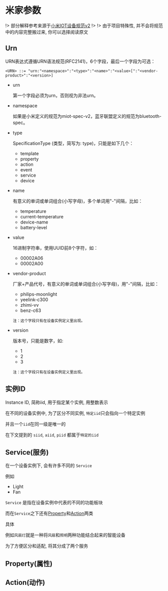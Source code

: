# 米家参数

!> 部分解释参考来源于[小米IOT设备规范v2](https://github.com/Mi-Home/miot-spec-doc/blob/master/%E5%B0%8F%E7%B1%B3IOT%E8%AE%BE%E5%A4%87%E8%A7%84%E8%8C%83v2.md)
!>
!> 由于项目特殊性, 并不会将规范中的内容完整搬过来, 你可以选择阅读原文

## Urn

URN表达式遵循URN语法规范(RFC2141)，6个字段，最后一个字段为可选：

  ```
  <URN> ::= "urn:"<namespace>":"<type>":"<name>":"<value>[":"<vendor-product>":"<version>]
  ```
  * urn

    第一个字段必须为urn，否则视为非法urn。

  * namespace

    如果是小米定义的规范为miot-spec-v2，蓝牙联盟定义的规范为bluetooth-spec。

  * type

    SpecificationType (类型，简写为: type)，只能是如下几个：

    * template
    * property
    * action
    * event
    * service
    * device

  * name

    有意义的单词或单词组合(小写字母)，多个单词用"-"间隔，比如：

    * temperature
    * current-temperature
    * device-name
    * battery-level

  * value

    16进制字符串，使用UUID前8个字符，如：

    * 00002A06
    * 00002A00

  * vendor-product

    厂家+产品代号，有意义的单词或单词组合(小写字母)，用"-"间隔，比如：

    * philips-moonlight
    * yeelink-c300
    * zhimi-vv
    * benz-c63

    ```
    注：这个字段只有在设备实例定义里出现。
    ```

  * version

    版本号，只能是数字，如:

    * 1
    * 2
    * 3

    ```
    注：这个字段只有在设备实例定义里出现。
    ```

## 实例ID

Instance ID, 简称iid, 用于指定某个实例, 用整数表示

在不同的设备实例中, 为了区分不同实例, ``特定iid``只会指向一个特定实例

并且一个``iid``在同一级是唯一的

在下文提到的 ``siid``, ``aiid``, ``piid`` 都属于``特定的iid``

## Service(服务)

在一个设备实例下, 会有许多不同的 ``Service``

例如

* Light
* Fan

``Service`` 是指在设备实例中代表的不同的功能板块

而在``Service``之下还有[Property](#Property(属性))和[Action](#Action(动作))两类

具体

例如``风扇灯``就是一种将``风扇``和``照明``两种功能结合起来的智能设备

为了方便区分和适配, 将其分成了两个服务

## Property(属性)


## Action(动作)


